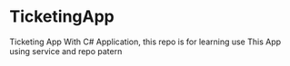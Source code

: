 # TicketingApp
Ticketing App With C# Application, this repo is for learning use
This App using service and repo patern
